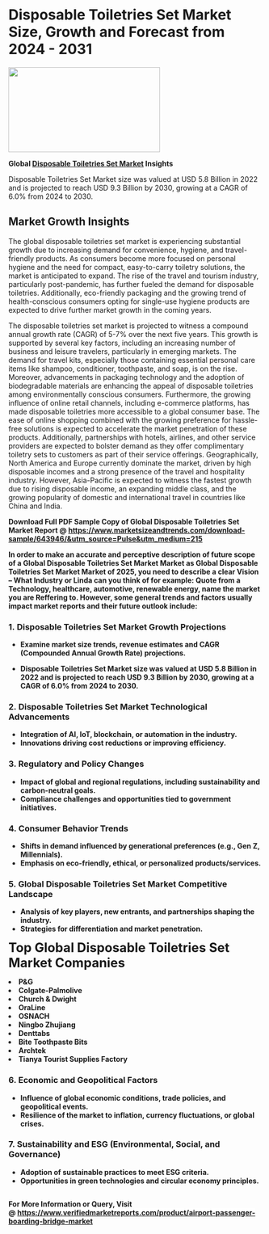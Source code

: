 <H1>Disposable Toiletries Set Market Size, Growth and Forecast from 2024 - 2031</H1><img class="aligncenter size-medium wp-image-584254" src="https://thirdeyenews.in/wp-content/uploads/2024/09/Global-Market-Research-300x168.jpeg" alt="" width="300" height="168" /><p><strong>Global&nbsp;<a href="https://www.marketsizeandtrends.com/download-sample/643946/&amp;utm_source=Pulse&amp;utm_medium=215">Disposable Toiletries Set Market</a> Insights</strong></p><p>Disposable Toiletries Set Market size was valued at USD 5.8 Billion in 2022 and is projected to reach USD 9.3 Billion by 2030, growing at a CAGR of 6.0% from 2024 to 2030.</p><p><h2>Market Growth Insights</h2> <p>The global disposable toiletries set market is experiencing substantial growth due to increasing demand for convenience, hygiene, and travel-friendly products. As consumers become more focused on personal hygiene and the need for compact, easy-to-carry toiletry solutions, the market is anticipated to expand. The rise of the travel and tourism industry, particularly post-pandemic, has further fueled the demand for disposable toiletries. Additionally, eco-friendly packaging and the growing trend of health-conscious consumers opting for single-use hygiene products are expected to drive further market growth in the coming years.</p> <p><strong></strong></p> <p>The disposable toiletries set market is projected to witness a compound annual growth rate (CAGR) of 5-7% over the next five years. This growth is supported by several key factors, including an increasing number of business and leisure travelers, particularly in emerging markets. The demand for travel kits, especially those containing essential personal care items like shampoo, conditioner, toothpaste, and soap, is on the rise. Moreover, advancements in packaging technology and the adoption of biodegradable materials are enhancing the appeal of disposable toiletries among environmentally conscious consumers. Furthermore, the growing influence of online retail channels, including e-commerce platforms, has made disposable toiletries more accessible to a global consumer base. The ease of online shopping combined with the growing preference for hassle-free solutions is expected to accelerate the market penetration of these products. Additionally, partnerships with hotels, airlines, and other service providers are expected to bolster demand as they offer complimentary toiletry sets to customers as part of their service offerings. Geographically, North America and Europe currently dominate the market, driven by high disposable incomes and a strong presence of the travel and hospitality industry. However, Asia-Pacific is expected to witness the fastest growth due to rising disposable income, an expanding middle class, and the growing popularity of domestic and international travel in countries like China and India. <p><strong></p><p><span class=""><strong>Download Full PDF Sample Copy of Global Disposable Toiletries Set Market Report</strong> @ <a href="https://www.marketsizeandtrends.com/download-sample/643946/&amp;utm_source=Pulse&amp;utm_medium=215" target="_blank">https://www.marketsizeandtrends.com/download-sample/643946/&amp;utm_source=Pulse&amp;utm_medium=215</a></span></p><p>In order to make an accurate and perceptive description of future scope of a Global&nbsp;Disposable Toiletries Set Market Market as Global&nbsp;Disposable Toiletries Set Market Market of 2025, you need to describe a clear Vision &ndash; What Industry or Linda can you think of for example: Quote from a Technology, healthcare, automotive, renewable energy, name the market you are Reffering to. However, some general trends and factors usually impact market reports and their future outlook include:</p><h3>1.&nbsp;<strong>Disposable Toiletries Set Market Growth Projections</strong></h3><ul><li>Examine market size trends, revenue estimates and CAGR (Compounded Annual Growth Rate) projections.</li><li><p>Disposable Toiletries Set Market size was valued at USD 5.8 Billion in 2022 and is projected to reach USD 9.3 Billion by 2030, growing at a CAGR of 6.0% from 2024 to 2030.</p></li></ul><h3>2.&nbsp;<strong>Disposable Toiletries Set Market Technological Advancements</strong></h3><ul><li>Integration of AI, IoT, blockchain, or automation in the industry.</li><li>Innovations driving cost reductions or improving efficiency.</li></ul><h3>3.&nbsp;<strong>Regulatory and Policy Changes</strong></h3><ul><li>Impact of global and regional regulations, including sustainability and carbon-neutral goals.</li><li>Compliance challenges and opportunities tied to government initiatives.</li></ul><h3>4.&nbsp;<strong>Consumer Behavior Trends</strong></h3><ul><li>Shifts in demand influenced by generational preferences (e.g., Gen Z, Millennials).</li><li>Emphasis on eco-friendly, ethical, or personalized products/services.</li></ul><h3>5.&nbsp;<strong>Global Disposable Toiletries Set Market Competitive Landscape</strong></h3><ul><li>Analysis of key players, new entrants, and partnerships shaping the industry.</li><li>Strategies for differentiation and market penetration.</li></ul><p data-pm-slice="1 1 []"><span style="color: inherit; font-family: inherit; font-size: 25px;">Top Global Disposable Toiletries Set Market Companies</span></p><div class="" data-test-id=""><p><li>P&G</li><li> Colgate-Palmolive</li><li> Church & Dwight</li><li> OraLine</li><li> OSNACH</li><li> Ningbo Zhujiang</li><li> Denttabs</li><li> Bite Toothpaste Bits</li><li> Archtek</li><li> Tianya Tourist Supplies Factory</li></p></div><h3>6.&nbsp;<strong>Economic and Geopolitical Factors</strong></h3><ul><li>Influence of global economic conditions, trade policies, and geopolitical events.</li><li>Resilience of the market to inflation, currency fluctuations, or global crises.</li></ul><h3>7.&nbsp;<strong>Sustainability and ESG (Environmental, Social, and Governance)</strong></h3><ul><li>Adoption of sustainable practices to meet ESG criteria.</li><li>Opportunities in green technologies and circular economy principles.</li></ul><h2><strong style="font-size: 14px;">For More Information or Query, Visit @&nbsp;</strong><a style="background-color: #ffffff; font-size: 14px;" href="https://www.marketsizeandtrends.com/report/disposable-toiletries-set-market/" target="_blank">https://www.verifiedmarketreports.com/product/airport-passenger-boarding-bridge-market</a></h2>
